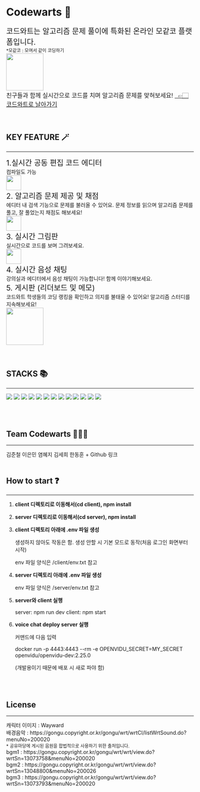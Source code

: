 # <strong>Codewarts 🏰 </strong>

<div style="font-size: 20px">코드와트는 알고리즘 문제 풀이에 특화된 온라인 모같코 플랫폼입니다.</div><div style="font-size: 12px">*모같코 : 모여서 같이 코딩하기</div>
<img width="100vw" src="~@source/client/public/assets/readme/room_map.png">
<div style="font-size: 16px">친구들과 함께 실시간으로 코드를 치며 알고리즘 문제를 맞혀보세요!
<a href="https://codewarts.store">&nbsp; 👉🏻 코드와트로 날아가기</a></div>
<br><br>

<h2><strong>KEY FEATURE 🪄 </strong></h2>

<hr>

<div style="font-size: 20px">1.실시간 공동 편집 코드 에디터</div>
컴파일도 가능
<div><img width="40vw" src="~@source/client/public/assets/readme/editor_record.gif"></div>
<div style="font-size: 20px">2. 알고리즘 문제 제공 및 채점</div>
에디터 내 검색 기능으로 문제를 불러올 수 있어요. 문제 정보를 읽으며 알고리즘 문제를 풀고, 잘 풀었는지 채점도 해보세요!
<div><img width="40vw" src="~@source/client/public/assets/readme/algorithm_record.gif"></div>
<div style="font-size: 20px">3. 실시간 그림판</div>
실시간으로 코드를 보며 그려보세요.
<div><img width="40vw" src="~@source/client/public/assets/readme/whiteboard_record.gif"></div>
<div style="font-size: 20px">4. 실시간 음성 채팅</div>
강의실과 에디터에서 음성 채팅이 가능합니다! 함께 이야기해보세요.
<div style="font-size: 20px">5. 게시판 (리더보드 및 메모)</div>
코드와트 학생들의 코딩 랭킹을 확인하고 의지를 불태울 수 있어요! 
알고리즘 스터디를 지속해보세요!
<div><img width="100vw" src="~@source/client/public/assets/readme/main_board.png"></div>
<br><br>
<h2><strong>STACKS 📚 </strong></h2><hr>

<img src="https://img.shields.io/badge/react-61DAFB?style=for-the-badge&logo=react&logoColor=black" >
<img src="https://img.shields.io/badge/node.js-339933?style=for-the-badge&logo=Node.js&logoColor=white">
<img src="https://img.shields.io/badge/typescript-3178C6?style=for-the-badge&logo=typescript&logoColor=white">
<img src="https://img.shields.io/badge/phaser-3178C6?style=for-the-badge&logo=phaser&logoColor=white">
<img src="https://img.shields.io/badge/express-000000?style=for-the-badge&logo=express&logoColor=white">
<img src="https://img.shields.io/badge/socket.io-white?style=for-the-badge&logo=socket.io&logoColor=010101">
<img src="https://img.shields.io/badge/mongodb-000000?style=for-the-badge&logo=mongodb&logoColor=47A248">
<img src="https://img.shields.io/badge/css-000000?style=for-the-badge&logo=css&logoColor=47A248">
<img src="https://img.shields.io/badge/html-000000?style=for-the-badge&logo=html&logoColor=47A248">
<img src="https://img.shields.io/badge/redux-764ABC?style=for-the-badge&logo=redux&logoColor=white">
<img src="https://img.shields.io/badge/nginx-009639?style=for-the-badge&logo=nginx&logoColor=white">
<img src="https://img.shields.io/badge/pm2-2B037A?style=for-the-badge&logo=pm2&logoColor=white">
<img src="https://img.shields.io/badge/codemirror-D30707?style=for-the-badge&logo=codemirror&logoColor=white">

<br><br>

<h2><strong>Team Codewarts 🧑‍🤝‍🧑 </strong></h2><hr>
김준철 이은민 염혜지 김세희 한동훈 + Github 링크
<br><br>

<h2><strong>How to start ❓ </strong></h2><hr>

1. **client 디렉토리로 이동해서(cd client), npm install**
2. **server 디렉토리로 이동해서(cd server), npm install**
3. **client 디렉토리 아래에 .env 파일 생성**

   생성하지 않아도 작동은 함. 생성 안할 시 기본 모드로 동작(처음 로그인 화면부터 시작)

   env 파일 양식은 /client/env.txt 참고

4. **server 디렉토리 아래에 .env 파일 생성**

   env 파일 양식은 /server/env.txt 참고

5. **server와 client 실행**

   server: npm run dev
   client: npm start

6. **voice chat deploy server 실행**

   커맨드에 다음 입력

   docker run -p 4443:4443 --rm -e OPENVIDU_SECRET=MY_SECRET openvidu/openvidu-dev:2.25.0

   (개발용이기 때문에 배포 시 새로 파야 함)

<br><br>

<h2><strong>License</strong></h2><hr>
<div>캐릭터 이미지 : Wayward</div>
<div>배경음악 : 
https://gongu.copyright.or.kr/gongu/wrt/wrtCl/listWrtSound.do?menuNo=200020 </div>
<div style="font-size: 12px">* 공유마당에 게시된 음원을 합법적으로 사용하기 위한 출처입니다.</div>

<div>bgm1 : https://gongu.copyright.or.kr/gongu/wrt/wrt/view.do?wrtSn=13073758&menuNo=200020</div>
<div>bgm2 : https://gongu.copyright.or.kr/gongu/wrt/wrt/view.do?wrtSn=13048800&menuNo=200026</div>
<div>bgm3 : https://gongu.copyright.or.kr/gongu/wrt/wrt/view.do?wrtSn=13073793&menuNo=200020</div>
